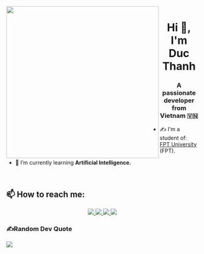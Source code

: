 
<img align="left" width="400" src="https://github.githubassets.com/images/modules/profile/profile-first-repo.svg">
<h1 align="center">Hi 👋, I'm Duc Thanh</h1>
<p align="center">
  <h3 align="center">A passionate developer from Vietnam 🇻🇳 </h3>
</p>


- ✍ I'm a student of: [FPT University](https://daihoc.fpt.edu.vn/) (FPT).

- 🌱 I’m currently learning **Artificial Intelligence.**

<br />

## 📫 How to reach me:

<p align="center">
  <a href="https://www.linkedin.com/in/bui-duc-thanh-925980224/" target="_blank">
    <img src="https://img.icons8.com/fluent/48/000000/linkedin.png"/>
  </a>
  <a href="https://www.facebook.com/ducthanh1730" alt="Facebook">
    <img src="https://img.icons8.com/fluent/48/000000/facebook-new.png" target="_blank" />
  </a> 
  <a href="https://github.com/buiducthanh22" alt="Github">
    <img src="https://img.icons8.com/fluent/48/000000/github.png"/>
  </a> 
  <a href="mailto:buiducthanh1593@gmail.com" alt="Email">
    <img src="https://img.icons8.com/fluent/48/000000/mailing.png"/>
  </a>
</p>

### ✍️Random Dev Quote
![](https://quotes-github-readme.vercel.app/api?type=horizontal&theme=radical)




